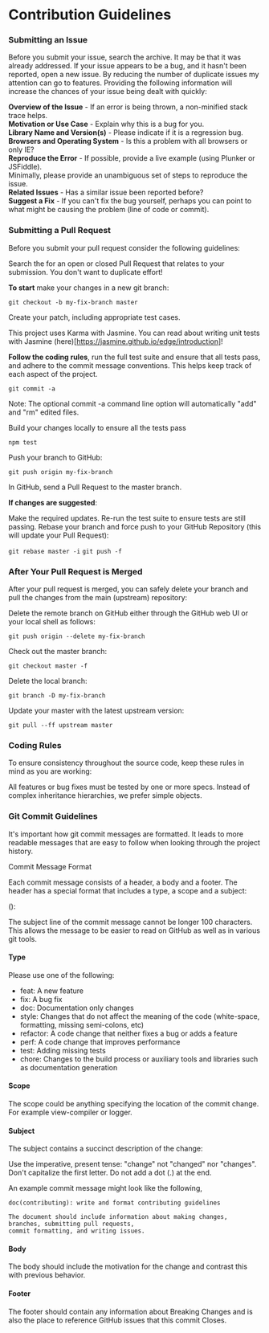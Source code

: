 # Contribution Guidelines

### Submitting an Issue

Before you submit your issue, search the archive. It may be that it was already addressed. 
If your issue appears to be a bug, and it hasn't been reported, open a new issue. 
By reducing the number of duplicate issues my attention can go to features. 
Providing the following information will increase the chances of your issue being dealt with quickly:

**Overview of the Issue** - If an error is being thrown, a non-minified stack trace helps. <br>
**Motivation or Use Case** - Explain why this is a bug for you. <br>
**Library Name and Version(s)** - Please indicate if it is a regression bug. <br>
**Browsers and Operating System** - Is this a problem with all browsers or only IE? <br>
**Reproduce the Error** - If possible, provide a live example (using Plunker or JSFiddle).  <br>
Minimally, please provide an unambiguous set of steps to reproduce the issue. <br>
**Related Issues** - Has a similar issue been reported before? <br>
**Suggest a Fix** - If you can't fix the bug yourself, perhaps you can point to what might be 
causing the problem (line of code or commit). <br>

### Submitting a Pull Request

Before you submit your pull request consider the following guidelines:

Search the for an open or closed Pull Request that relates to your submission. 
You don't want to duplicate effort!

**To start** make your changes in a new git branch:

`git checkout -b my-fix-branch master`

Create your patch, including appropriate test cases.

This project uses Karma with Jasmine. You can read about writing unit tests with Jasmine 
(here)[https://jasmine.github.io/edge/introduction]!

**Follow the coding rules**, run the full test suite and ensure that all tests pass, and
adhere to the commit message conventions. This helps keep track of each aspect of the project.

`git commit -a`

Note: The optional commit -a command line option will automatically "add" and "rm" edited files.

Build your changes locally to ensure all the tests pass

`npm test`

Push your branch to GitHub:

`git push origin my-fix-branch`

In GitHub, send a Pull Request to the master branch.

**If changes are suggested**:

Make the required updates.
Re-run the test suite to ensure tests are still passing.
Rebase your branch and force push to your GitHub Repository (this will update your Pull Request):

`git rebase master -i`
`git push -f`

### After Your Pull Request is Merged

After your pull request is merged, you can safely delete your branch and pull the changes from 
the main (upstream) repository:

Delete the remote branch on GitHub either through the GitHub web UI or your local shell as follows:

`git push origin --delete my-fix-branch`

Check out the master branch:

`git checkout master -f`

Delete the local branch:

`git branch -D my-fix-branch`

Update your master with the latest upstream version:

`git pull --ff upstream master`

### Coding Rules

To ensure consistency throughout the source code, keep these rules in mind as you are working:

All features or bug fixes must be tested by one or more specs.
Instead of complex inheritance hierarchies, we prefer simple objects.

### Git Commit Guidelines
It's important how git commit messages are formatted. It leads to more readable 
messages that are easy to follow when looking through the project history. 

Commit Message Format

Each commit message consists of a header, a body and a footer. The header has a special format that includes a type, a scope and a subject:

<type>(<scope>): <subject>
<BLANK LINE>
<body>
<BLANK LINE>
<footer>
The subject line of the commit message cannot be longer 100 characters. This allows the message to be easier to read on GitHub as well as in various git tools.

#### Type

Please use one of the following:

* feat: A new feature
* fix: A bug fix
* doc: Documentation only changes
* style: Changes that do not affect the meaning of the code (white-space, formatting, missing semi-colons, etc)
* refactor: A code change that neither fixes a bug or adds a feature
* perf: A code change that improves performance
* test: Adding missing tests
* chore: Changes to the build process or auxiliary tools and libraries such as documentation generation

#### Scope

The scope could be anything specifying the location of the commit change. For example view-compiler or logger.

#### Subject

The subject contains a succinct description of the change:

Use the imperative, present tense: "change" not "changed" nor "changes".
Don't capitalize the first letter.
Do not add a dot (.) at the end.

An example commit message might look like the following,

```
doc(contributing): write and format contributing guidelines

The document should include information about making changes, branches, submitting pull requests,
commit formatting, and writing issues.
```

#### Body

The body should include the motivation for the change and contrast this with previous behavior.

#### Footer

The footer should contain any information about Breaking Changes and is also the place to reference GitHub issues that this commit Closes.
